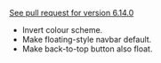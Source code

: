 [See pull request for version 6.14.0](https://github.com/csiew/website/pull/95)

- Invert colour scheme.
- Make floating-style navbar default.
- Make back-to-top button also float.
